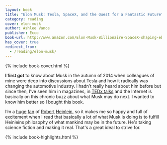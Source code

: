 ```yaml
---
layout: book
title: "Elon Musk: Tesla, SpaceX, and the Quest for a Fantastic Future"
category: reading
cover: elon-musk
author: Ashlee Vance
publisher: Ecco
book-url: http://www.amazon.com/Elon-Musk-Billionaire-SpaceX-shaping-ebook/dp/B00SIDCSWY/
has_cover: true
redirect_from:
  - /reading/elon-musk/
---
```

{% include book-cover.html %}

**I first got** to know about Musk in the autumn of 2014 when colleagues of mine were deep into discussions about Tesla and how it radically was changing the automotive industry. I hadn’t really heard about him before but since then, I’ve seen him in magazines, in [TEDx talks](https://www.youtube.com/watch?v=IgKWPdJWuBQ) and the Internet is basically on this chronic buzz about what Musk may do next. I wanted to know him better so I bought this book.

I’m a [huge](/reading/stranger-in-a-strange-land) [fan](/reading/farmer-in-the-sky) of [Robert](/reading/time-enough-for-love) [Heinlein](/reading/revolt-in-2100), so it makes me so happy and full of excitement when I read that basically a lot of what Musk is doing is to fulfill Heinleins philosophy of what mankind may be in the future. He's taking science fiction and making it real. That's a great ideal to strive for.

{% include book-highlights.html %}
